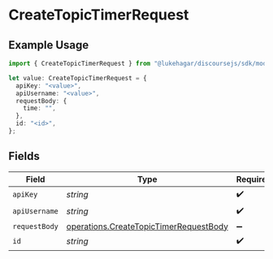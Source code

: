 # CreateTopicTimerRequest

## Example Usage

```typescript
import { CreateTopicTimerRequest } from "@lukehagar/discoursejs/sdk/models/operations";

let value: CreateTopicTimerRequest = {
  apiKey: "<value>",
  apiUsername: "<value>",
  requestBody: {
    time: "",
  },
  id: "<id>",
};
```

## Fields

| Field                                                                                                   | Type                                                                                                    | Required                                                                                                | Description                                                                                             |
| ------------------------------------------------------------------------------------------------------- | ------------------------------------------------------------------------------------------------------- | ------------------------------------------------------------------------------------------------------- | ------------------------------------------------------------------------------------------------------- |
| `apiKey`                                                                                                | *string*                                                                                                | :heavy_check_mark:                                                                                      | N/A                                                                                                     |
| `apiUsername`                                                                                           | *string*                                                                                                | :heavy_check_mark:                                                                                      | N/A                                                                                                     |
| `requestBody`                                                                                           | [operations.CreateTopicTimerRequestBody](../../../sdk/models/operations/createtopictimerrequestbody.md) | :heavy_minus_sign:                                                                                      | N/A                                                                                                     |
| `id`                                                                                                    | *string*                                                                                                | :heavy_check_mark:                                                                                      | N/A                                                                                                     |